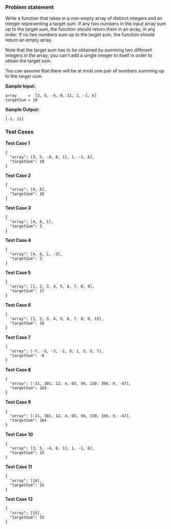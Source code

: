 ### Problem statement

Write a function that takes in a non-empty array of distinct integers and an
integer representing a target sum. If any two numbers in the input array sum
up to the target sum, the function should return them in an array, in any
order. If no two numbers sum up to the target sum, the function should return
an empty array.

Note that the target sum has to be obtained by summing two different integers
in the array; you can't add a single integer to itself in order to obtain the
target sum.

You can assume that there will be at most one pair of numbers summing up to
the target sum.

**Sample Input:**

```
array     =  [3, 5, -4, 8, 11, 1, -1, 6]
targetSum = 10
```

**Sample Output:**

```
[-1, 11] 
```

### Test Cases

**Test Case 1**

```
{
  "array": [3, 5, -4, 8, 11, 1, -1, 6],
  "targetSum": 10
}
```

**Test Case 2**

```
{
  "array": [4, 6],
  "targetSum": 10
}
```

**Test Case 3**

```
{
  "array": [4, 6, 1],
  "targetSum": 5
}
```

**Test Case 4**

```
{
  "array": [4, 6, 1, -3],
  "targetSum": 3
}
```

**Test Case 5**

```
{
  "array": [1, 2, 3, 4, 5, 6, 7, 8, 9],
  "targetSum": 17
}
```

**Test Case 6**

```
{
  "array": [1, 2, 3, 4, 5, 6, 7, 8, 9, 15],
  "targetSum": 18
}
```

**Test Case 7**

```
{
  "array": [-7, -5, -3, -1, 0, 1, 3, 5, 7],
  "targetSum": -5
}
```

**Test Case 8**

```
{
  "array": [-21, 301, 12, 4, 65, 56, 210, 356, 9, -47],
  "targetSum": 163
}
```

**Test Case 9**

```
{
  "array": [-21, 301, 12, 4, 65, 56, 210, 356, 9, -47],
  "targetSum": 164
}
```

**Test Case 10**

```
{
  "array": [3, 5, -4, 8, 11, 1, -1, 6],
  "targetSum": 15
}
```

**Test Case 11**

```
{
  "array": [14],
  "targetSum": 15
}
```

**Test Case 12**

```
{
  "array": [15],
  "targetSum": 15
}
```
